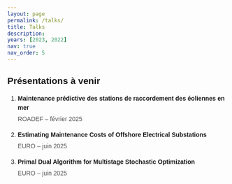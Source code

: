```yaml
---
layout: page
permalink: /talks/
title: Talks
description: 
years: [2023, 2022]
nav: true
nav_order: 5
---
```

<!DOCTYPE html>
<html lang="fr">
<head>
  <meta charset="UTF-8">
  <title>Présentations à venir</title>
  <style>
    body {
      font-family: Arial, sans-serif;
      padding: 20px;
    }

    ol {
      padding-left: 20px;
    }

    li {
      margin-bottom: 15px;
      line-height: 1.5;
    }

    .titre {
      font-weight: bold;
      display: block;
      margin-bottom: 5px;
    }

    .details {
      color: #555;
    }
  </style>
</head>
<body>

  <h2>Présentations à venir</h2>

  <ol>
    <li>
      <span class="titre">Maintenance prédictive des stations de raccordement des éoliennes en mer</span>
      <span class="details">ROADEF – février 2025</span>
    </li>
    <li>
      <span class="titre">Estimating Maintenance Costs of Offshore Electrical Substations</span>
      <span class="details">EURO – juin 2025</span>
    </li>
    <li>
      <span class="titre">Primal Dual Algorithm for Multistage Stochastic Optimization</span>
      <span class="details">EURO – juin 2025</span>
    </li>
  </ol>

</body>
</html>
